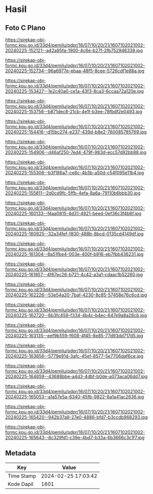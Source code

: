 # Hasil

## Foto C Plano

https://sirekap-obj-formc.kpu.go.id/33d4/pemilu/pdpr/16/07/10/20/21/1607102021002-20240225-152121--a42a95fa-1900-4c6e-b27f-2fb752946339.jpg

https://sirekap-obj-formc.kpu.go.id/33d4/pemilu/pdpr/16/07/10/20/21/1607102021002-20240225-152734--96a6977e-ebaa-48f5-8cee-5726cdf1e88a.jpg

https://sirekap-obj-formc.kpu.go.id/33d4/pemilu/pdpr/16/07/10/20/21/1607102021002-20240225-153427--1e2c40a0-ce1a-43f3-8ca3-6ccaa72a120e.jpg

https://sirekap-obj-formc.kpu.go.id/33d4/pemilu/pdpr/16/07/10/20/21/1607102021002-20240225-153756--b871dec8-21cb-4e1f-b3ee-78fbdf2e0493.jpg

https://sirekap-obj-formc.kpu.go.id/33d4/pemilu/pdpr/16/07/10/20/21/1607102021002-20240225-154416--d15bc274-e237-439d-b8e2-760085785769.jpg

https://sirekap-obj-formc.kpu.go.id/33d4/pemilu/pdpr/16/07/10/20/21/1607102021002-20240225-154906--d46af250-7ed4-479f-983d-ecc57d92bb88.jpg

https://sirekap-obj-formc.kpu.go.id/33d4/pemilu/pdpr/16/07/10/20/21/1607102021002-20240225-155306--b3f186a7-ce8c-4b3b-a50d-c54f095e11b4.jpg

https://sirekap-obj-formc.kpu.go.id/33d4/pemilu/pdpr/16/07/10/20/21/1607102021002-20240225-155811--2d0cd9fc-5ffb-4efa-8a6a-79110b6bbb30.jpg

https://sirekap-obj-formc.kpu.go.id/33d4/pemilu/pdpr/16/07/10/20/21/1607102021002-20240225-160133--f4aa0815-4d31-4821-beed-0ef36c3f4b6f.jpg

https://sirekap-obj-formc.kpu.go.id/33d4/pemilu/pdpr/16/07/10/20/21/1607102021002-20240225-160925--32a34fef-f830-488b-8bcd-0135cd4149df.jpg

https://sirekap-obj-formc.kpu.go.id/33d4/pemilu/pdpr/16/07/10/20/21/1607102021002-20240225-161304--8a51fbe4-003e-400f-b916-eb7fbb436231.jpg

https://sirekap-obj-formc.kpu.go.id/33d4/pemilu/pdpr/16/07/10/20/21/1607102021002-20240225-161857--4f67ec26-b721-4c42-a3a1-cdaac1b52260.jpg

https://sirekap-obj-formc.kpu.go.id/33d4/pemilu/pdpr/16/07/10/20/21/1607102021002-20240225-162226--53e54a20-7baf-4230-8c85-57458e76c6cd.jpg

https://sirekap-obj-formc.kpu.go.id/33d4/pemilu/pdpr/16/07/10/20/21/1607102021002-20240225-162720--8b3fc459-f334-4b4c-b4ec-647e9a8a28cb.jpg

https://sirekap-obj-formc.kpu.go.id/33d4/pemilu/pdpr/16/07/10/20/21/1607102021002-20240225-163135--eef9b559-f608-4f45-8e85-77d93dd717d5.jpg

https://sirekap-obj-formc.kpu.go.id/33d4/pemilu/pdpr/16/07/10/20/21/1607102021002-20240225-163656--5779e91d-3afc-45ef-8577-5e7706daf6ce.jpg

https://sirekap-obj-formc.kpu.go.id/33d4/pemilu/pdpr/16/07/10/20/21/1607102021002-20240225-164659--43688bbe-a4d3-4dbf-b0de-a073aca06dd7.jpg

https://sirekap-obj-formc.kpu.go.id/33d4/pemilu/pdpr/16/07/10/20/21/1607102021002-20240225-165053--a1a57e5a-6340-45fb-9822-6a1a41ac2636.jpg

https://sirekap-obj-formc.kpu.go.id/33d4/pemilu/pdpr/16/07/10/20/21/1607102021002-20240225-165420--942b37a9-27e0-4886-bfd7-b3ccdb968293.jpg

https://sirekap-obj-formc.kpu.go.id/33d4/pemilu/pdpr/16/07/10/20/21/1607102021002-20240225-165643--8c329fd1-c39e-4bd7-b33a-6b3666c3c1f7.jpg


## Metadata

| Key        | Value               |
| ---------- | ------------------- |
| Time Stamp | 2024-02-25 17:03:42 |
| Kode Dapil | 1601                |



